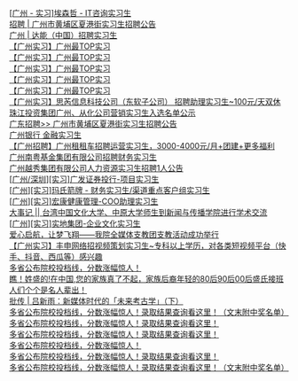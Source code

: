   
[[广州 - 实习]埃森哲 - IT咨询实习生](http://www.dianyue.me/archives/939/314m85v13cfjtcwf/)  
[招聘 | 广州市黄埔区夏港街实习生招聘公告](http://www.dianyue.me/archives/108/xnmjm4jk8d8j2q3y/)  
[广州 | 达能（中国）招聘实习生](http://www.dianyue.me/archives/604/q9wsc9r3g14nx804/)  
[【广州实习】广州最TOP实习](http://www.dianyue.me/archives/431/2nodz2bc909avk9m/)  
[【广州实习】广州最TOP实习](http://www.dianyue.me/archives/455/9ktjcptrebqsk15v/)  
[【广州实习】广州最TOP实习](http://www.dianyue.me/archives/474/0j1oc6m848gdhyzd/)  
[【广州实习】广州最TOP实习](http://www.dianyue.me/archives/539/xffk1weo7kxhsorw/)  
[【广州实习】广州最TOP实习](http://www.dianyue.me/archives/513/vrtt79bgq3c8hhmv/)  
[【广州实习】思芮信息科技公司（东软子公司） 招聘助理实习生~100元/天双休](http://www.dianyue.me/archives/985/wn7it8rxguaimp1q/)  
[珠江投资集团广州、从化公司营销实习生入选名单公示](http://www.dianyue.me/archives/885/13vgseg92r3m6j0l/)  
[广东招聘&gt;&gt; 广州市黄埔区夏港街实习生招聘公告](http://www.dianyue.me/archives/438/q3ni5kiiuj4sa5m8/)  
[广州银行 金融实习生](http://www.dianyue.me/archives/066/hd4ys8lwqvxjddyr/)  
[【广州招聘】广州租租车招聘运营实习生，3000-4000元/月+团建+更多福利](http://www.dianyue.me/archives/961/5mxpat132msj3q0i/)  
[广州南粤基金集团有限公司招聘财务实习生](http://www.dianyue.me/archives/017/4587ok60ava1abz1/)  
[广州越秀集团有限公司人力资源实习生招聘1人公告](http://www.dianyue.me/archives/963/gx21d23twvacxrjg/)  
[[广州/深圳][实习]广发证券投行-项目实习生](http://www.dianyue.me/archives/151/1qfgmhvnurdsqt20/)  
[[广州][实习]玛氏箭牌 - 财务实习生/渠道重点客户组实习生](http://www.dianyue.me/archives/163/x51xkd7sa6a7lwtb/)  
[[广州][实习]宏康健康管理-COO助理实习生](http://www.dianyue.me/archives/151/c3wv7bvgyag16une/)  
[大事记 || 台湾中国文化大学、中原大学师生到新闻与传播学院进行学术交流](http://www.dianyue.me/archives/413/q7lagc4dzzz3x481/)  
[[广州][实习]实地集团-企业文化实习生](http://www.dianyue.me/archives/113/q7lagc4dzzz3x481/)  
[爱心启航，让梦飞翔——我院全媒体支教团支教活动成功举行](http://www.dianyue.me/archives/420/5gbg26dwuvzzrwqk/)  
[【广州实习】丰申网络招视频策划实习生~专科以上学历，对各类短视频平台（快手、抖音、西瓜等）感兴趣](http://www.dianyue.me/archives/970/92s7u3gj6yyh8nro/)  
[多省公布院校投档线，分数涨幅惊人！](http://www.dianyue.me/archives/818/scv9hy5v62qcjpe3/)  
[瞧！姓盛的!在中国,您的家族真了不起，家族后裔年轻的80后90后00后盛氏接班人们个个是名人辈出！](http://www.dianyue.me/archives/367/u3wyd746u9ihevii/)  
[批传 | 吕新雨：新媒体时代的「未来考古学」（下）](http://www.dianyue.me/archives/938/hmqhlkydy5pih0at/)  
[多省公布院校投档线，分数涨幅惊人！录取结果查询看这里！（文末附中奖名单）](http://www.dianyue.me/archives/425/dpmpbh7opaz7a6ik/)  
[多省公布院校投档线，分数涨幅惊人！录取结果查询看这里！](http://www.dianyue.me/archives/551/lakldvjx5dd6a5h7/)  
[多省公布院校投档线，分数涨幅惊人！录取结果查询看这里！](http://www.dianyue.me/archives/063/0hbyr501nxo0b7wy/)  
[多省公布院校投档线，分数涨幅惊人！](http://www.dianyue.me/archives/429/m2yzpishlizq5tuo/)  
[多省公布院校投档线，分数涨幅惊人！录取结果查询看这里！](http://www.dianyue.me/archives/170/1b8scq51vdnl9wm8/)  
[多省公布院校投档线，分数涨幅惊人！录取结果查询看这里！（文末附中奖名单）](http://www.dianyue.me/archives/134/vkxa76bmiif7rcwk/)